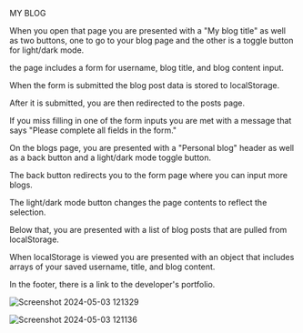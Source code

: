 MY BLOG

When you open that page you are presented with a "My blog title" as well as two buttons, one to go to your blog page and the other is a toggle button for light/dark mode.

the page includes a form for username, blog title, and blog content input. 

When the form is submitted the blog post data is stored to localStorage.

After it is submitted, you are then redirected to the posts page.

If you miss filling in one of the form inputs you are met with a message that says "Please complete all fields in the form."

On the blogs page, you are presented with a "Personal blog" header as well as a back button and a light/dark mode toggle button.

The back button redirects you to the form page where you can input more blogs.

The light/dark mode button changes the page contents to reflect the selection.

Below that, you are presented with a list of blog posts that are pulled from localStorage.

When localStorage is viewed you are presented with an object that includes arrays of your saved username, title, and blog content. 

In the footer, there is a link to the developer's portfolio.

![Screenshot 2024-05-03 121329](https://github.com/daisyosebe/my_blog/assets/145105156/1ff9f77d-a848-44b2-a615-5086e62c62a0)


![Screenshot 2024-05-03 121136](https://github.com/daisyosebe/my_blog/assets/145105156/bd0f9284-9315-4c65-8e65-d6c56f89ac88)

